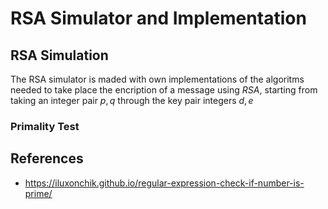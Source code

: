 # RSA Simulator and Implementation

## RSA Simulation
The RSA simulator is maded with own implementations of the algoritms needed to take place the encription of a message using _RSA_, starting from taking an integer pair $p,q$ through the key pair integers $d, e$
### Primality Test

## References
* https://iluxonchik.github.io/regular-expression-check-if-number-is-prime/